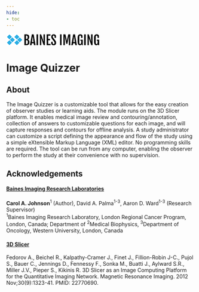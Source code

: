 ```yaml
---
hide:
- toc
---
```

<!-- let javascript handle toc on left sidebar -->


![Baines logo](../assets/bainesimaginglogo-small.png)

# Image Quizzer

## About

The Image Quizzer is a customizable tool that allows for the easy creation of observer studies or learning aids.
The module runs on the 3D Slicer platform. It enables medical image review and contouring/annotation, collection of answers to customizable questions for each image, and will capture responses and contours for offline analysis.
A study administrator can customize a script defining the appearance and flow of the study using a simple eXtensible Markup Language (XML) editor. No programming skills are required.
The tool can be run from any computer, enabling the observer to perform the study at their convenience with no supervision.    


## Acknowledgements



#### [Baines Imaging Research Laboratories](https://bainesimaging.com)

**Carol A. Johnson**<sup>1</sup> (Author), David A. Palma<sup>1-3</sup>, Aaron D. Ward<sup>1-3</sup> (Research Supervisor)  
<sup>1</sup>Baines Imaging Research Laboratory, London Regional Cancer Program, London, Canada; Department of <sup>2</sup>Medical Biophysics, <sup>3</sup>Department of Oncology, Western University, London, Canada







#### [3D Slicer](https://slicer.org)

Fedorov A., Beichel R., Kalpathy-Cramer J., Finet J., Fillion-Robin J-C., Pujol S., Bauer C., Jennings D., Fennessy F., Sonka M., Buatti J., Aylward S.R., Miller J.V., Pieper S., Kikinis R. 3D Slicer as an Image Computing Platform for the Quantitative Imaging Network. Magnetic Resonance Imaging. 2012 Nov;30(9):1323-41. PMID: 22770690.  

<!--
saving for copy/paste tree symbols
.
├─ docs/
│  └─ stylesheets/
│     └─ extra.css
└─ mkdocs.yml
-->